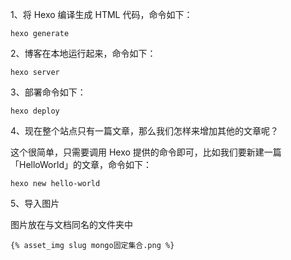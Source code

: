 1、将 Hexo 编译生成 HTML 代码，命令如下：

```
hexo generate
```

2、博客在本地运行起来，命令如下：

```
hexo server
```

3、部署命令如下：

```
hexo deploy
```

4、现在整个站点只有一篇文章，那么我们怎样来增加其他的文章呢？

这个很简单，只需要调用 Hexo 提供的命令即可，比如我们要新建一篇「HelloWorld」的文章，命令如下：

```
hexo new hello-world
```

5、导入图片

图片放在与文档同名的文件夹中

```
{% asset_img slug mongo固定集合.png %}
```





